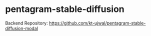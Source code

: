 # pentagram-stable-diffusion

Backend Repository: https://github.com/kt-ujwal/pentagram-stable-diffusion-modal
